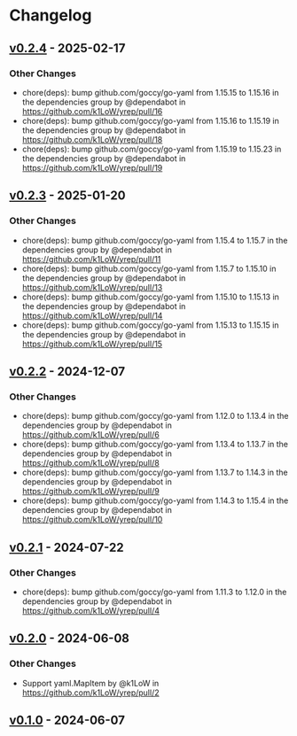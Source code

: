 # Changelog

## [v0.2.4](https://github.com/k1LoW/yrep/compare/v0.2.3...v0.2.4) - 2025-02-17
### Other Changes
- chore(deps): bump github.com/goccy/go-yaml from 1.15.15 to 1.15.16 in the dependencies group by @dependabot in https://github.com/k1LoW/yrep/pull/16
- chore(deps): bump github.com/goccy/go-yaml from 1.15.16 to 1.15.19 in the dependencies group by @dependabot in https://github.com/k1LoW/yrep/pull/18
- chore(deps): bump github.com/goccy/go-yaml from 1.15.19 to 1.15.23 in the dependencies group by @dependabot in https://github.com/k1LoW/yrep/pull/19

## [v0.2.3](https://github.com/k1LoW/yrep/compare/v0.2.2...v0.2.3) - 2025-01-20
### Other Changes
- chore(deps): bump github.com/goccy/go-yaml from 1.15.4 to 1.15.7 in the dependencies group by @dependabot in https://github.com/k1LoW/yrep/pull/11
- chore(deps): bump github.com/goccy/go-yaml from 1.15.7 to 1.15.10 in the dependencies group by @dependabot in https://github.com/k1LoW/yrep/pull/13
- chore(deps): bump github.com/goccy/go-yaml from 1.15.10 to 1.15.13 in the dependencies group by @dependabot in https://github.com/k1LoW/yrep/pull/14
- chore(deps): bump github.com/goccy/go-yaml from 1.15.13 to 1.15.15 in the dependencies group by @dependabot in https://github.com/k1LoW/yrep/pull/15

## [v0.2.2](https://github.com/k1LoW/yrep/compare/v0.2.1...v0.2.2) - 2024-12-07
### Other Changes
- chore(deps): bump github.com/goccy/go-yaml from 1.12.0 to 1.13.4 in the dependencies group by @dependabot in https://github.com/k1LoW/yrep/pull/6
- chore(deps): bump github.com/goccy/go-yaml from 1.13.4 to 1.13.7 in the dependencies group by @dependabot in https://github.com/k1LoW/yrep/pull/8
- chore(deps): bump github.com/goccy/go-yaml from 1.13.7 to 1.14.3 in the dependencies group by @dependabot in https://github.com/k1LoW/yrep/pull/9
- chore(deps): bump github.com/goccy/go-yaml from 1.14.3 to 1.15.4 in the dependencies group by @dependabot in https://github.com/k1LoW/yrep/pull/10

## [v0.2.1](https://github.com/k1LoW/yrep/compare/v0.2.0...v0.2.1) - 2024-07-22
### Other Changes
- chore(deps): bump github.com/goccy/go-yaml from 1.11.3 to 1.12.0 in the dependencies group by @dependabot in https://github.com/k1LoW/yrep/pull/4

## [v0.2.0](https://github.com/k1LoW/yrep/compare/v0.1.0...v0.2.0) - 2024-06-08
### Other Changes
- Support yaml.MapItem by @k1LoW in https://github.com/k1LoW/yrep/pull/2

## [v0.1.0](https://github.com/k1LoW/yrep/commits/v0.1.0) - 2024-06-07
